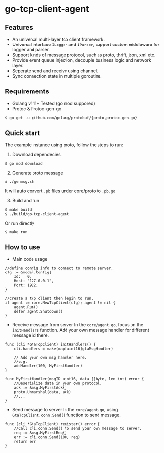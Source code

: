 # go-tcp-client-agent
## Features
- An universal multi-layer tcp client framework.
- Universal interface `ILogger` and `IParser`, support custom middleware for logger and parser.
- Support kinds of message protocol, such as proto, thrift, json, xml etc.
- Provide event queue injection, decouple business logic and network layer.
- Seperate send and receive using channel.
- Sync connection state in multiple goroutine.

## Requirements
- Golang v1.11+ Tested (go mod suppored)
- Protoc & Protoc-gen-go
```shell
$ go get -u github.com/golang/protobuf/{proto,protoc-gen-go}
```

## Quick start
The example instance using proto, follow the steps to run:

1. Download dependecies
```shell
$ go mod download
```

2. Generate proto message
```shell
$ ./genmsg.sh
```
It will auto convert `.pb` files under core/proto to `.pb.go`

3. Build and run
```shell
$ make build
$ ./build/go-tcp-client-agent
```

Or run directly

```shell
$ make run
```

## How to use

- Main code usage

```golang
//define config info to connect to remote server.
cfg := &model.Config{
    Id:   0,
    Host: "127.0.0.1",
    Port: 1922,
}

//create a tcp client then begin to run.
if agent := core.NewTcpClient(cfg); agent != nil {
    agent.Run()
    defer agent.Shutdown()
}
```

- Receive message from server
In the `core/agent.go`, focus on the `initHandlers` function. 
Add your own message handler for different message id there.

```golang
func (cli *GtaTcpClient) initHandlers() {
	cli.handlers = make(map[uint16]gtaMsgHandler)

	// Add your own msg handler here.
    //e.g.
    addHandler(100, MyFirstHandler)
}

func MyFirstHandler(msgID uint16, data []byte, len int) error {
    //Deserialize data in your own protocol.
    ack := &msg.MyFirstAck{}
    proto.Unmarshal(data, ack)
    //...
}
```

- Send message to server
In the `core/agent.go`, using `GtaTcpClient.conn.Send()` function to send message.

```golang
func (cli *GtaTcpClient) register() error {
	//Call cli.conn.Send() to send your own message to server.
	req := &msg.MyFirstReq{}
	err := cli.conn.Send(100, req)
	return err
}
```